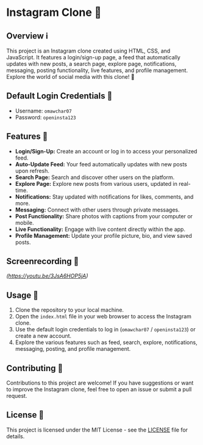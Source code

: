 # Instagram Clone 📸

## Overview ℹ️

This project is an Instagram clone created using HTML, CSS, and JavaScript. It features a login/sign-up page, a feed that automatically updates with new posts, a search page, explore page, notifications, messaging, posting functionality, live features, and profile management. Explore the world of social media with this clone! 👀

## Default Login Credentials 🔐

- Username: `omawchar07`
- Password: `openinsta123`

## Features 🌟

- **Login/Sign-Up:** Create an account or log in to access your personalized feed.
- **Auto-Update Feed:** Your feed automatically updates with new posts upon refresh.
- **Search Page:** Search and discover other users on the platform.
- **Explore Page:** Explore new posts from various users, updated in real-time.
- **Notifications:** Stay updated with notifications for likes, comments, and more.
- **Messaging:** Connect with other users through private messages.
- **Post Functionality:** Share photos with captions from your computer or mobile.
- **Live Functionality:** Engage with live content directly within the app.
- **Profile Management:** Update your profile picture, bio, and view saved posts.

## Screenrecording 📸
*(https://youtu.be/3JsA6HOP5jA)*

## Usage 🚀

1. Clone the repository to your local machine.
2. Open the `index.html` file in your web browser to access the Instagram clone.
3. Use the default login credentials to log in (`omawchar07` / `openinsta123`) or create a new account.
4. Explore the various features such as feed, search, explore, notifications, messaging, posting, and profile management.

## Contributing 🤝

Contributions to this project are welcome! If you have suggestions or want to improve the Instagram clone, feel free to open an issue or submit a pull request.

## License 📝

This project is licensed under the MIT License - see the [LICENSE](LICENSE) file for details.
